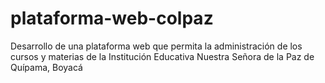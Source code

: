 # plataforma-web-colpaz
Desarrollo de una plataforma web que permita la administración de los cursos y materias de la Institución Educativa Nuestra Señora de la Paz de Quípama, Boyacá
